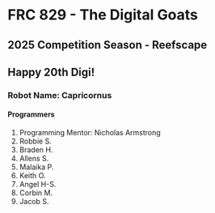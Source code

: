 # FRC 829 - The Digital Goats
## 2025 Competition Season - Reefscape
## Happy 20th Digi!

### Robot Name: Capricornus 

#### Programmers
1. Programming Mentor: Nicholas Armstrong
2. Robbie S.
3. Braden H.
4. Allens S.
5. Malaika P.
6. Keith O.
7. Angel H-S.
8. Corbin M.
9. Jacob S.